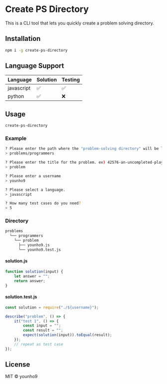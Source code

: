 # Create PS Directory

This is a CLI tool that lets you quickly create a problem solving directory.

## Installation

```bash
npm i -g create-ps-directory
```

## Language Support

| Language   | Solution | Testing |
| ---------- | -------- | ------- |
| javascript | ✅       | ✅      |
| python     | ✅       | ❌      |

## Usage

```bash
create-ps-directory
```

### Example

```bash
? Please enter the path where the "problem-solving directory" will be located. ex) problems/programmers
> problems/programmers

? Please enter the title for the problem. ex) 42576-an-uncompleted-player
> problem

? Please enter a username
> younho9

? Please select a language.
> javascript

? How many test cases do you need?
> 5
```

### Directory

```bash
problems
  └── programmers
    └── problem
      ├── younho9.js
      └── younho9.test.js
```

#### solution.js

```javascript
function solution(input) {
    let answer = "";
    return answer;
}
```

#### solution.test.js

```javascript
const solution = require("./${username}");

describe("problem", () => {
    it("test 1", () => {
        const input = "";
        const result = "";
        expect(solution(input)).toEqual(result);
    });
    // repeat as test case
});
```

## License

MIT © younho9
